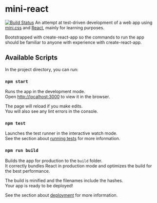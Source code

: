 # mini-react
[![Build Status](https://travis-ci.com/AnalogueMachine/analoguemachine.github.io.svg?branch=source)](https://travis-ci.com/AnalogueMachine/analoguemachine.github.io)
An attempt at test-driven development of a web app using [mini.css](https://minicss.org/) and [React](https://reactjs.org/), mainly for learning purposes.

Bootstrapped with create-react-app so the commands to run the app should be familiar to anyone with experience with create-react-app.

## Available Scripts

In the project directory, you can run:

### `npm start`

Runs the app in the development mode.<br>
Open [http://localhost:3000](http://localhost:3000) to view it in the browser.

The page will reload if you make edits.<br>
You will also see any lint errors in the console.

### `npm test`

Launches the test runner in the interactive watch mode.<br>
See the section about [running tests](https://facebook.github.io/create-react-app/docs/running-tests) for more information.

### `npm run build`

Builds the app for production to the `build` folder.<br>
It correctly bundles React in production mode and optimizes the build for the best performance.

The build is minified and the filenames include the hashes.<br>
Your app is ready to be deployed!

See the section about [deployment](https://facebook.github.io/create-react-app/docs/deployment) for more information.

